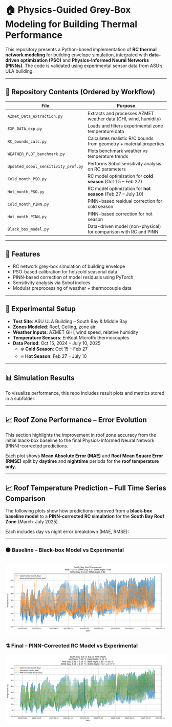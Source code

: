# 🏠 Physics-Guided Grey-Box Modeling for Building Thermal Performance

This repository presents a Python-based implementation of **RC thermal network modeling** for building envelope simulation, integrated with **data-driven optimization (PSO)** and **Physics-Informed Neural Networks (PINNs)**. The code is validated using experimental sensor data from ASU’s ULA building.

---

## 📁 Repository Contents (Ordered by Workflow)

| File                                  | Purpose                                                                 |
|---------------------------------------|-------------------------------------------------------------------------|
| `AZmet_Data_extraction.py`            | Extracts and processes AZMET weather data (GHI, wind, humidity)        |
| `EXP_DATA_exp.py`                     | Loads and filters experimental zone temperature data                   |
| `RC_bounds_calc.py`                   | Calculates realistic R/C bounds from geometry + material properties    |
| `WEATHER_PLOT_benchmark.py`           | Plots benchmark weather vs temperature trends                          |
| `Updated_sobol_sensitivity_prof.py`   | Performs Sobol sensitivity analysis on RC parameters                   |
| `Cold_month_PSO.py`                   | RC model optimization for **cold season** (Oct 15 – Feb 27)            |
| `Hot_month_PSO.py`                    | RC model optimization for **hot season** (Feb 27 – July 10)            |
| `Cold_month_PINN.py`                  | PINN-based residual correction for cold season                         |
| `Hot_month_PINN.py`                   | PINN-based correction for hot season                                   |
| `Black_box_model.py`                  | Data-driven model (non-physical) for comparison with RC and PINN       |



---

## 🚀 Features

- RC network grey-box simulation of building envelope
- PSO-based calibration for hot/cold seasonal data
- PINN-based correction of model residuals using PyTorch
- Sensitivity analysis via Sobol indices
- Modular preprocessing of weather + thermocouple data

---

## 🧪 Experimental Setup

- **Test Site**: ASU ULA Building – South Bay & Middle Bay
- **Zones Modeled**: Roof,  Ceiling, zone air
- **Weather Inputs**: AZMET GHI, wind speed, relative humidity
- **Temperature Sensors**: EnKoat MicroRx thermocouples
- **Data Period**: Oct 15, 2024 – July 10, 2025  
  - ❄️ **Cold Season**: Oct 15 – Feb 27  
  - 🔥 **Hot Season**: Feb 27 – July 10

---

## 📊 Simulation Results

To visualize performance, this repo includes result plots and metrics stored in a subfolder:

---

## 📈 Roof Zone Performance – Error Evolution

This section highlights the improvement in roof zone accuracy from the initial black-box baseline to the final Physics-Informed Neural Network (PINN)-corrected predictions.

Each plot shows **Mean Absolute Error (MAE)** and **Root Mean Square Error (RMSE)** split by **daytime** and **nighttime** periods for the **roof temperature only**.

---

## 📈 Roof Temperature Prediction – Full Time Series Comparison

The following plots show how predictions improved from a **black-box baseline model** to a **PINN-corrected RC simulation** for the **South Bay Roof Zone** (March–July 2025).

Each includes day vs night error breakdown (MAE, RMSE):

---

### ⚫ Baseline – Black-box Model vs Experimental


![PINN Comparison](roof_pinn_comparison.png)
---

### ⚗️ Final – PINN-Corrected RC Model vs Experimental

![Black-box Comparison](roof_blackbox_comparison.png)




